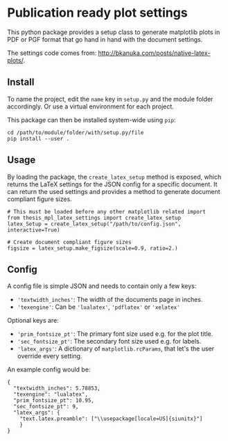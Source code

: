 # Publication ready plot settings
This python package provides a setup class to generate matplotlib plots in PDF or PGF format that go hand in hand with the document settings.

The settings code comes from: http://bkanuka.com/posts/native-latex-plots/.

## Install

To name the project, edit the `name` key in `setup.py` and the module folder accordingly.
Or use a virtual environment for each project.

This package can then be installed system-wide using `pip`:

```
cd /path/to/module/folder/with/setup.py/file
pip install --user .
```

## Usage

By loading the package, the `create_latex_setup` method is exposed, which returns the LaTeX settings for the JSON config for a specific document.
It can return the used settings and provides a method to generate document compliant figure sizes.

```
# This must be loaded before any other matplotlib related import
from thesis_mpl_latex_settings import create_latex_setup
latex_Setup = create_latex_setup("/path/to/config.json", interactive=True)

# Create document compliant figure sizes
figsize = latex_setup.make_figsize(scale=0.9, ratio=2.)
```

## Config

A config file is simple JSON and needs to contain only a few keys:

- `'textwidth_inches'`: The width of the documents page in inches.
- `'texengine'`: Can be `'lualatex'`, `'pdflatex'` or `'xelatex'`

Optional keys are:

- `'prim_fontsize_pt'`: The primary font size used e.g. for the plot title.
- `'sec_fontsize_pt'`: The secondary font size used e.g. for labels.
- `'latex_args'`: A dictionary of `matplotlib.rcParams`, that let's the user override every setting.

An example config would be:

```
{
  "textwidth_inches": 5.78853,
  "texengine": "lualatex",
  "prim_fontsize_pt": 10.95,
  "sec_fontsize_pt": 9,
  "latex_args": {
    "text.latex.preamble": ["\\usepackage[locale=US]{siunitx}"]
    }
}
```
